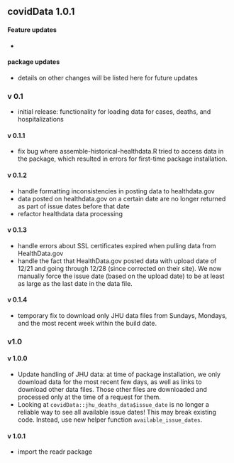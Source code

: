 ## covidData 1.0.1

#### Feature updates
- 

#### package updates
- details on other changes will be listed here for future updates

### v 0.1
 - initial release: functionality for loading data for cases, deaths, and hospitalizations

#### v 0.1.1
 - fix bug where assemble-historical-healthdata.R tried to access data in the package,
  which resulted in errors for first-time package installation.

#### v 0.1.2
 - handle formatting inconsistencies in posting data to healthdata.gov
 - data posted on healthdata.gov on a certain date are no longer returned as part of issue dates before that date
 - refactor healthdata data processing

#### v 0.1.3
 - handle errors about SSL certificates expired when pulling data from HealthData.gov
 - handle the fact that HealthData.gov posted data with upload date of 12/21 and going through 12/28 (since corrected on their site).  We now manually force the issue date (based on the upload date) to be at least as large as the last date in the data file.

#### v 0.1.4
 - temporary fix to download only JHU data files from Sundays, Mondays, and the most recent week within the build date.

### v1.0

#### v 1.0.0
 - Update handling of JHU data: at time of package installation, we only download data for the most recent few days, as well as links to download other data files. Those other files are downloaded and processed only at the time of a request for them.
 - Looking at `covidData::jhu_deaths_data$issue_date` is no longer a reliable way to see all available issue dates!  This may break existing code.  Instead, use new helper function `available_issue_dates`.

#### v 1.0.1
 - import the readr package
